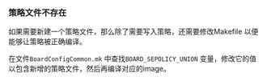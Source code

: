 ### 策略文件不存在

如果需要新建一个策略文件，那么除了需要写入策略，还需要修改Makefile 以便能够让策略被正确编译。

在文件`BoardConfigCommon.mk` 中查找`BOARD_SEPOLICY_UNION` 变量，修改它的值以包含新增的策略文件，然后再编译对应的image。

